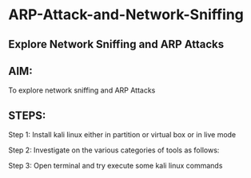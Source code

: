 # ARP-Attack-and-Network-Sniffing
## Explore Network Sniffing and ARP Attacks
## AIM:
To explore network sniffing and ARP Attacks

## STEPS:
Step 1:
Install kali linux either in partition or virtual box or in live mode

Step 2:
Investigate on the various categories of tools as follows:

Step 3:
Open terminal and try execute some kali linux commands
